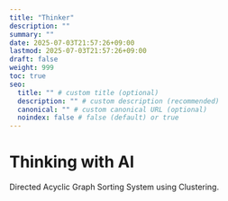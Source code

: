 ```yaml
---
title: "Thinker"
description: ""
summary: ""
date: 2025-07-03T21:57:26+09:00
lastmod: 2025-07-03T21:57:26+09:00
draft: false
weight: 999
toc: true
seo:
  title: "" # custom title (optional)
  description: "" # custom description (recommended)
  canonical: "" # custom canonical URL (optional)
  noindex: false # false (default) or true
---
```


# Thinking with AI

Directed Acyclic Graph Sorting System using Clustering.

